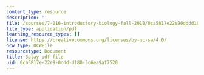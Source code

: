 ```yaml
---
content_type: resource
description: ''
file: /courses/7-016-introductory-biology-fall-2018/0ca5817e22e90dddd1805c6ea9af7520_5ejPI6QqKBU.pdf
file_type: application/pdf
learning_resource_types: []
license: https://creativecommons.org/licenses/by-nc-sa/4.0/
ocw_type: OCWFile
resourcetype: Document
title: 3play pdf file
uid: 0ca5817e-22e9-0ddd-d180-5c6ea9af7520
---
```

